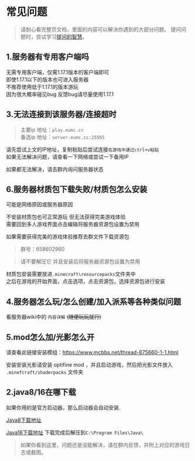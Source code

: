 # 常见问题

> 请耐心看完整页文档，里面的内容可以解决你遇到的大部分问题。
> 提问问题时，尝试学习[提问的智慧](https://help.mcstory.net/How-To-Ask-Questions-The-Smart-Way.html)。

## 1.服务器有专用客户端吗

无需专用客户端，仅需1.17.1版本的客户端即可  
即使1.17.1以下的版本也可进入服务器  
不推荐使用低于1.17.1的版本游玩   
因为很大概率碰见bug 反馈bug请尽量使用1.17.1  

## 3.无法连接到该服务器/连接超时

>主要ip 地址：`play.eumc.cc`  
 备选ip 地址：`server.eumc.cc:25565`  

请先尝试上文的IP地址，复制粘贴后尝试连接`在游戏中通过ctrl+v粘贴`  
如果无法解决问题，请查看一下网络或尝试一下备用IP  

如果都无法解决，请去群内询问服务器状态  

## 6.服务器材质包下载失败/材质包怎么安装

可能是网络原因或服务器原因  

不安装材质包也可正常游玩 但无法获得完美游戏体验  
需要回到多人游戏界面点击编辑将服务器资源包设置为禁用

如果需要获得完美的游戏体验推荐去群文件下载资源包

> 群号：658602960

> 请不要解压它 并且安装后将服务器资源包设置为禁用

材质包安装需要放进`.minecraft\resourcepacks`文件夹中  
之后在游戏的开始界面，点击选项，点击资源包，选择资源包进行安装  

## 4.服务器怎么玩/怎么创建/加入派系等各种类似问题

看服务器wiki中的 `内容详解`  ~~(随便玩玩就行)~~

## 5.mod怎么加/光影怎么开

请查看此链接安装模组：https://www.mcbbs.net/thread-875660-1-1.html

安装安装光影请安装 optifine mod ，并且启动游戏，然后把光影文件放入 `.minefcraft/shaderpacks` 文件夹

## 2.java8/16在哪下载

如果你用的是官方启动器，那么启动器会自动安装.

[Java8下载地址](https://java.com/zh-CN/download/)

[Java16下载地址](http://jdk.java.net/16/)
下载完成后解压到`C:\Program Files\Java\`


> 如果你看到这里，问题还是没能解决，请在群内反馈，并附上对应的游戏日志或截图。
